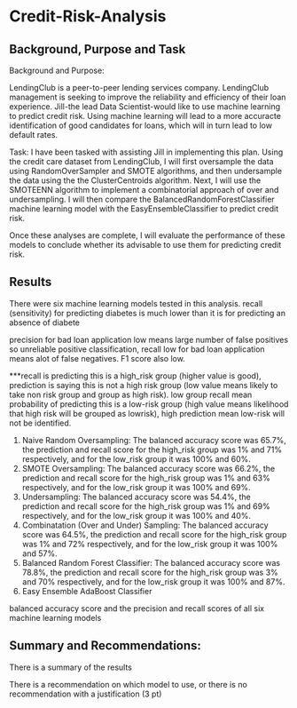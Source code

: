 # Credit-Risk-Analysis

## Background, Purpose and Task

Background and Purpose: 

LendingClub is a peer-to-peer lending services company. LendingClub management is seeking to improve the reliability and efficiency of their loan experience. Jill-the lead Data Scientist-would like to use machine learning to predict credit risk. Using machine learning will lead to a more accuracte identification of good candidates for loans, which will in turn lead to low default rates. 

Task:
I have been tasked with assisting Jill in implementing this plan. Using the credit care dataset from LendingClub, I will first oversample the data using RandomOverSampler and SMOTE algorithms, and then undersample the data using the the ClusterCentroids algorithm. Next, I will use the SMOTEENN algorithm to implement a combinatorial approach of over and undersampling. I will then compare the BalancedRandomForestClassifier machine learning model with the EasyEnsembleClassifier to predict credit risk.

Once these analyses are complete, I will evaluate the performance of these models to conclude whether its advisable to use them for predicting credit risk. 

## Results
There were six machine learning models tested in this analysis.
recall (sensitivity) for predicting diabetes is much lower than it is for predicting an absence of diabete

precision for bad loan application low means large number of false positives so unreliable positive classification, recall low for bad loan application means alot of false negatives. F1 score also low. 

***recall is predicting this is a high_risk group (higher value is good), prediction is saying this is not a high risk group (low value means likely to take non risk group and group as high risk). low group recall mean probability of predicting this is a low-risk group (high value means likelihood that high risk will be grouped as lowrisk), high prediction mean low-risk will not be identified.

1. Naive Random Oversampling: The balanced accuracy score was 65.7%, the prediction and recall score for the high_risk group was 1% and 71% respectively, and for the low_risk group it was 100% and 60%.
2. SMOTE Oversampling: The balanced accuracy score was 66.2%, the prediction and recall score for the high_risk group was 1% and 63% respectively, and for the low_risk group it was 100% and 69%.
3. Undersampling: The balanced accuracy score was 54.4%, the prediction and recall score for the high_risk group was 1% and 69% respectively, and for the low_risk group it was 100% and 40%.
4. Combinatation (Over and Under) Sampling: The balanced accuracy score was 64.5%, the prediction and recall score for the high_risk group was 1% and 72% respectively, and for the low_risk group it was 100% and 57%.
5. Balanced Random Forest Classifier: The balanced accuracy score was 78.8%, the prediction and recall score for the high_risk group was 3% and 70% respectively, and for the low_risk group it was 100% and 87%.
6. Easy Ensemble AdaBoost Classifier

 balanced accuracy score and the precision and recall scores of all six machine learning models

## Summary and Recommendations:

There is a summary of the results 


There is a recommendation on which model to use, or there is no recommendation with a justification (3 pt)

